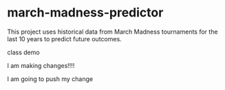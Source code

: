 # march-madness-predictor
This project uses historical data from March Madness tournaments for the last 10 years to predict future outcomes.



class demo




I am making changes!!!!




I am going to push my change